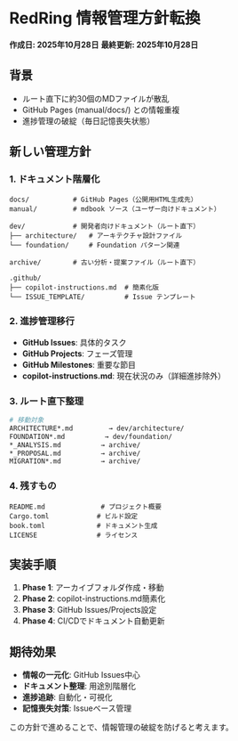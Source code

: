 # RedRing 情報管理方針転換

**作成日: 2025年10月28日**
**最終更新: 2025年10月28日**

## 背景
- ルート直下に約30個のMDファイルが散乱
- GitHub Pages (manual/docs/) との情報重複
- 進捗管理の破綻（毎日記憶喪失状態）

## 新しい管理方針

### 1. ドキュメント階層化
```
docs/           # GitHub Pages（公開用HTML生成先）
manual/         # mdbook ソース（ユーザー向けドキュメント）

dev/            # 開発者向けドキュメント（ルート直下）
├── architecture/   # アーキテクチャ設計ファイル
└── foundation/     # Foundation パターン関連

archive/        # 古い分析・提案ファイル（ルート直下）

.github/
├── copilot-instructions.md  # 簡素化版
└── ISSUE_TEMPLATE/          # Issue テンプレート
```

### 2. 進捗管理移行
- **GitHub Issues**: 具体的タスク
- **GitHub Projects**: フェーズ管理
- **GitHub Milestones**: 重要な節目
- **copilot-instructions.md**: 現在状況のみ（詳細進捗除外）

### 3. ルート直下整理
```bash
# 移動対象
ARCHITECTURE*.md         → dev/architecture/
FOUNDATION*.md          → dev/foundation/
*_ANALYSIS.md          → archive/
*_PROPOSAL.md          → archive/
MIGRATION*.md          → archive/
```

### 4. 残すもの
```
README.md              # プロジェクト概要
Cargo.toml            # ビルド設定
book.toml             # ドキュメント生成
LICENSE               # ライセンス
```

## 実装手順

1. **Phase 1**: アーカイブフォルダ作成・移動
2. **Phase 2**: copilot-instructions.md簡素化
3. **Phase 3**: GitHub Issues/Projects設定
4. **Phase 4**: CI/CDでドキュメント自動更新

## 期待効果

- **情報の一元化**: GitHub Issues中心
- **ドキュメント整理**: 用途別階層化
- **進捗追跡**: 自動化・可視化
- **記憶喪失対策**: Issueベース管理

この方針で進めることで、情報管理の破綻を防げると考えます。